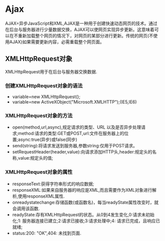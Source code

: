 ﻿# Ajax
AJAX=异步JavaScript和XML,AJAX是一种用于创建快速动态网页的技术。通过在后台与服务器进行少量数据交换，AJAX可以使网页实现异步更新。这意味着可以在不重新加载整个网页的情况下，对网页的某部分进行更新。传统的网页(不使用AJAX)如果需要更新内容，必需重载整个网页面。

## XMLHttpRequest对象
XMLHttpRequest用于在后台与服务器交换数据.
### 创建XMLHttpRequest对象的语法
* variable=new XMLHttpRequest();
* variable=new ActiveXObject("Microsoft.XMLHTTP");(IE5,IE6)
### XMLHttpRequest对象的方法
* open(method,url,async),规定请求的类型、URL 以及是否异步处理请求;method:请求的类型:GET或POST,url:文件在服务器上的位置;async:true(异步)或false(同步)
* send(string):将请求发送到服务器,参数string:仅用于POST请求。
* setRequestHeader(header,value):向请求添加HTTP头,header:规定头的名称,value:规定头的值;
### XMLHttpRequest对象的属性
* responseText:获得字符串形式的响应数据;
* responseXML:如果来自服务器的响应是XML,而且需要作为XML对象进行解析,使用responseXML属性.
* onreadystatechange:存储函数(或函数名)，每当readyState属性改变时，就会调用该函数.
* readyState:存有XMLHttpRequest的状态。从0到4发生变化,0:请求未初始化;1: 服务器连接已建立;2:请求已接收;3:请求处理中;4: 请求已完成，且响应已就绪;
* status:200: "OK",404: 未找到页面.






